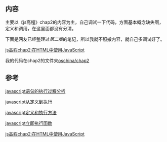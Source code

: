 
##  内容
主要以《js高程》chap2的内容为主，自己调试一下代码，方面基本概念缺失啊，定义和调用，在这里面都没有分清。

下面是网友已经整理过*第二版*的笔记，所以我就不照搬内容，就自己多调试好了。

[js高程chap2:在HTML中使用JavaScript](http://www.cnblogs.com/Silvia/archive/2011/11/25/2263351.html)

我的代码在chap2的文件夹[oschina/chap2](http://git.oschina.net/wolflion/ProJavaScript/tree/master)   







##  参考
[javascript语句的执行过程分析](http://yedward.net/?id=248)

[javascript从定义到执行](http://www.jb51.net/article/77449.htm)

[javascript定义和执行方法](http://www.cnblogs.com/wkylin/archive/2011/09/26/2191785.html)

[javascript立即执行函数](http://jishu.admin5.com/hot/140707/2266.html)

[js高程chap2:在HTML中使用JavaScript](http://www.cnblogs.com/Silvia/archive/2011/11/25/2263351.html)
